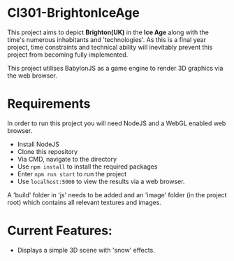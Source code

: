 # CI301-BrightonIceAge

This project aims to depict **Brighton(UK)** in the **Ice Age** along with the time's numerous inhabitants and 'technologies'. As this is a final year project, time constraints and technical ability will inevitably prevent this project from becoming fully implemented.

This project utilises BabylonJS as a game engine to render 3D graphics via the web browser.

# Requirements

In order to run this project you will need NodeJS and a WebGL enabled web browser. 

* Install NodeJS
* Clone this repository
* Via CMD, navigate to the directory
* Use `npm install` to install the required packages
* Enter `npm run start` to run the project
* Use `localhost:5000` to view the results via a web browser.

A 'build' folder in 'js' needs to be added and an 'image' folder (in the project root) which contains all relevant textures and images.

# Current Features:

* Displays a simple 3D scene with 'snow' effects.